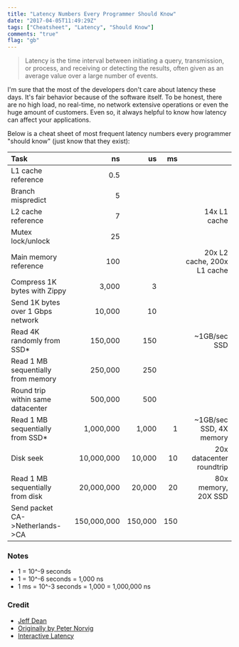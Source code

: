 ```yaml
---
title: "Latency Numbers Every Programmer Should Know"
date: "2017-04-05T11:49:29Z"
tags: ["Cheatsheet", "Latency", "Should Know"]
comments: "true"
flag: "gb"
---
```


<blockquote>
Latency is the time interval between initiating a query, transmission, or process, and receiving or detecting the results, often given as an average value over a large number of events.
</blockquote>

I'm sure that the most of the developers don't care about latency these days.
It's fair behavior because of the software itself.
To be honest, there are no high load, no real-time, no network extensive operations or even the huge amount of customers. Even so, it always helpful to know how latency can affect your applications.

Below is a cheat sheet of most frequent latency numbers every programmer "should know" (just know that they exist):

<!--more-->

| Task                               |          ns |      us |  ms |                               |
|:-----------------------------------|------------:|--------:|----:|------------------------------:|
| L1 cache reference                 |         0.5 |         |     |                               |
| Branch mispredict                  |           5 |         |     |                               |
| L2 cache reference                 |           7 |         |     |  14x L1 cache                 |
| Mutex lock/unlock                  |          25 |         |     |                               |
| Main memory reference              |         100 |         |     |  20x L2 cache, 200x L1 cache  |
| Compress 1K bytes with Zippy       |       3,000 |       3 |     |                               |
| Send 1K bytes over 1 Gbps network  |      10,000 |      10 |     |                               |
| Read 4K randomly from SSD*         |     150,000 |     150 |     | ~1GB/sec SSD                  |
| Read 1 MB sequentially from memory |     250,000 |     250 |     |                               |
| Round trip within same datacenter  |     500,000 |     500 |     |                               |
| Read 1 MB sequentially from SSD*   |   1,000,000 |   1,000 |   1 | ~1GB/sec SSD, 4X memory       |
| Disk seek                          |  10,000,000 |  10,000 |  10 | 20x datacenter roundtrip      |
| Read 1 MB sequentially from disk   |  20,000,000 |  20,000 |  20 | 80x memory, 20X SSD           |
| Send packet<br>CA->Netherlands->CA | 150,000,000 | 150,000 | 150 |                               |

### Notes

* 1 = 10^-9 seconds
* 1 = 10^-6 seconds = 1,000 ns
* 1 ms = 10^-3 seconds = 1,000 = 1,000,000 ns

### Credit

* [Jeff Dean](http://research.google.com/people/jeff/)
* [Originally by Peter Norvig](http://norvig.com/21-days.html#answers)
* [Interactive Latency](https://people.eecs.berkeley.edu/~rcs/research/interactive_latency.html)